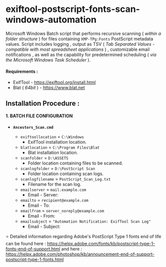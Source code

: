 # exiftool-postscript-fonts-scan-windows-automation
Microsoft Windows Batch script that performs recursive scanning ( _within a folder structure_ ) for files containing `XMP-TPg:Fonts` PostScript metadata values. Script includes logging , output as TSV ( _Tab Separated Values - compatible with most spreadsheet applications_ ) , customizable email notifications , as well as the capability for predetermined scheduling ( _via the Microsoft Windows Task Scheduler_ ).

#### Requirements :
* ExifTool - https://exiftool.org/install.html
* Blat ( _64bit_ ) - https://www.blat.net

## Installation Procedure :

#### 1. BATCH FILE CONFIGURATION
* **`Ancestors_Scan.cmd`**

  * `exiftoollocation` = `C:\Windows`
    * ExifTool installation location.
  * `blatlocation` = `C:\Program Files\Blat`
    * Blat installation location.
  * `scanfolder` = `D:\ASSETS`
    * Folder location containing files to be scanned.
  * `scanlogfolder` = `D:\PostScript Scan`
    * Folder location containing scan logs.
  * `scanlogfilename` = `PostScript_Scan_Log.txt`
    * Filename for the scan log.
  * `emailserver` = `mail.example.com`
    * Email - Server:
  * `emailto` = `recipient@example.com`
    * Email - To:
  * `emailfrom` = `server_noreply@example.com`
    * Email - From:
  * `emailsubject` = `"Automation Notification: ExifTool Scan Log"`
    * Email - Subject:

:star: Detailed information regarding Adobe's PostScript Type 1 fonts end of life can be found here : https://helpx.adobe.com/fonts/kb/postscript-type-1-fonts-end-of-support.html
and here : https://helpx.adobe.com/photoshop/kb/announcement-end-of-support-postscript-type-1-fonts.html
